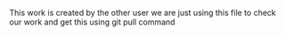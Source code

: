 This work is created by the other user we are just using this file to check our work and get this using git pull command
